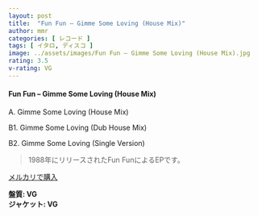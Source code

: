 ```yaml
---
layout: post
title:  "Fun Fun – Gimme Some Loving (House Mix)"
author: mmr
categories: [ レコード ]
tags: [ イタロ, ディスコ ]
image: ../assets/images/Fun Fun – Gimme Some Loving (House Mix).jpg
rating: 3.5
v-rating: VG
---
```


#### Fun Fun – Gimme Some Loving (House Mix)

A. Gimme Some Loving (House Mix)

B1. Gimme Some Loving (Dub House Mix)

B2. Gimme Some Loving (Single Version)

> 1988年にリリースされたFun FunによるEPです。



[メルカリで購入](https://jp.mercari.com/item/m57954081770)

<div class="mt-4 mb-4 d-flex align-items-center">
<strong class="mr-1">盤質: VG</strong>
</div>
<div class="mt-4 mb-4 d-flex align-items-center">
<strong class="mr-1">ジャケット: VG</strong>
</div>
